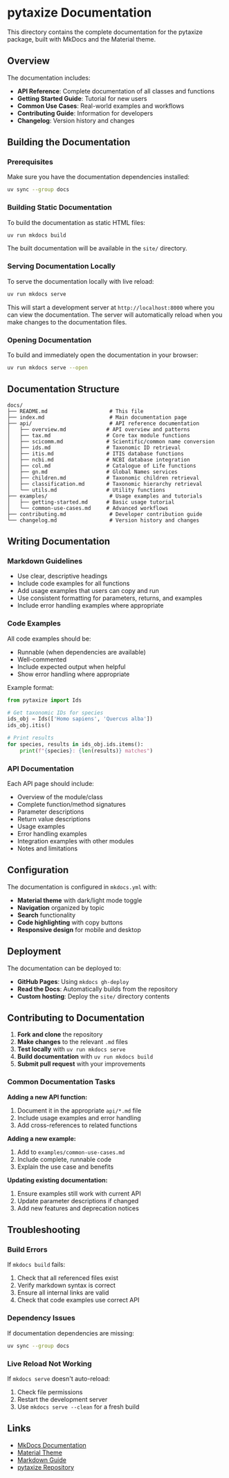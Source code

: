 # pytaxize Documentation

This directory contains the complete documentation for the pytaxize package, built with MkDocs and the Material theme.

## Overview

The documentation includes:

- **API Reference**: Complete documentation of all classes and functions
- **Getting Started Guide**: Tutorial for new users
- **Common Use Cases**: Real-world examples and workflows
- **Contributing Guide**: Information for developers
- **Changelog**: Version history and changes

## Building the Documentation

### Prerequisites

Make sure you have the documentation dependencies installed:

```bash
uv sync --group docs
```

### Building Static Documentation

To build the documentation as static HTML files:

```bash
uv run mkdocs build
```

The built documentation will be available in the `site/` directory.

### Serving Documentation Locally

To serve the documentation locally with live reload:

```bash
uv run mkdocs serve
```

This will start a development server at `http://localhost:8000` where you can view the documentation. The server will automatically reload when you make changes to the documentation files.

### Opening Documentation

To build and immediately open the documentation in your browser:

```bash
uv run mkdocs serve --open
```

## Documentation Structure

```
docs/
├── README.md                    # This file
├── index.md                     # Main documentation page
├── api/                         # API reference documentation
│   ├── overview.md             # API overview and patterns
│   ├── tax.md                  # Core tax module functions
│   ├── scicomm.md              # Scientific/common name conversion
│   ├── ids.md                  # Taxonomic ID retrieval
│   ├── itis.md                 # ITIS database functions
│   ├── ncbi.md                 # NCBI database integration
│   ├── col.md                  # Catalogue of Life functions
│   ├── gn.md                   # Global Names services
│   ├── children.md             # Taxonomic children retrieval
│   ├── classification.md       # Taxonomic hierarchy retrieval
│   └── utils.md                # Utility functions
├── examples/                    # Usage examples and tutorials
│   ├── getting-started.md      # Basic usage tutorial
│   └── common-use-cases.md     # Advanced workflows
├── contributing.md              # Developer contribution guide
└── changelog.md                 # Version history and changes
```

## Writing Documentation

### Markdown Guidelines

- Use clear, descriptive headings
- Include code examples for all functions
- Add usage examples that users can copy and run
- Use consistent formatting for parameters, returns, and examples
- Include error handling examples where appropriate

### Code Examples

All code examples should be:
- Runnable (when dependencies are available)
- Well-commented
- Include expected output when helpful
- Show error handling where appropriate

Example format:
```python
from pytaxize import Ids

# Get taxonomic IDs for species
ids_obj = Ids(['Homo sapiens', 'Quercus alba'])
ids_obj.itis()

# Print results
for species, results in ids_obj.ids.items():
    print(f"{species}: {len(results)} matches")
```

### API Documentation

Each API page should include:
- Overview of the module/class
- Complete function/method signatures
- Parameter descriptions
- Return value descriptions
- Usage examples
- Error handling examples
- Integration examples with other modules
- Notes and limitations

## Configuration

The documentation is configured in `mkdocs.yml` with:

- **Material theme** with dark/light mode toggle
- **Navigation** organized by topic
- **Search** functionality
- **Code highlighting** with copy buttons
- **Responsive design** for mobile and desktop

## Deployment

The documentation can be deployed to:

- **GitHub Pages**: Using `mkdocs gh-deploy`
- **Read the Docs**: Automatically builds from the repository
- **Custom hosting**: Deploy the `site/` directory contents

## Contributing to Documentation

1. **Fork and clone** the repository
2. **Make changes** to the relevant `.md` files
3. **Test locally** with `uv run mkdocs serve`
4. **Build documentation** with `uv run mkdocs build`
5. **Submit pull request** with your improvements

### Common Documentation Tasks

**Adding a new API function:**
1. Document it in the appropriate `api/*.md` file
2. Include usage examples and error handling
3. Add cross-references to related functions

**Adding a new example:**
1. Add to `examples/common-use-cases.md`
2. Include complete, runnable code
3. Explain the use case and benefits

**Updating existing documentation:**
1. Ensure examples still work with current API
2. Update parameter descriptions if changed
3. Add new features and deprecation notices

## Troubleshooting

### Build Errors

If `mkdocs build` fails:
1. Check that all referenced files exist
2. Verify markdown syntax is correct
3. Ensure all internal links are valid
4. Check that code examples use correct API

### Dependency Issues

If documentation dependencies are missing:
```bash
uv sync --group docs
```

### Live Reload Not Working

If `mkdocs serve` doesn't auto-reload:
1. Check file permissions
2. Restart the development server
3. Use `mkdocs serve --clean` for a fresh build

## Links

- [MkDocs Documentation](https://www.mkdocs.org/)
- [Material Theme](https://squidfunk.github.io/mkdocs-material/)
- [Markdown Guide](https://www.markdownguide.org/)
- [pytaxize Repository](https://github.com/sckott/pytaxize)